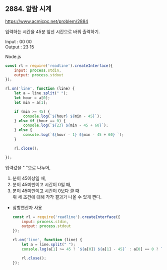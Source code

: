 ## **2884. 알람 시계**

https://www.acmicpc.net/problem/2884

입력하는 시간을 45분 앞선 시간으로 바꿔 출력하기.

Input : 00 00  
Output : 23 15

Node.js 
```js 
const rl = require('readline').createInterface({
    input: process.stdin,
    output: process.stdout
});

rl.on('line', function (line) {
    let a = line.split(" ");
    let hour = a[0];
    let min = a[1];

    if (min >= 45) {
        console.log(`${hour} ${min - 45}`);
    } else if (hour == 0) {
        console.log(`${23} ${min - 45 + 60}`);
    } else {
        console.log(`${hour - 1} ${min - 45 + 60} `);
    }

    rl.close();

});
```

입력값을 " "으로 나누어, 
1. 분이 45이상일 때, 
2. 분이 45미만이고 시간이 0일 때, 
3. 분이 45미만이고 시간이 0보다 클 때  
위 세 조건에 대해 각각 결과가 나올 수 있게 짠다.

- 삼항연산자 사용
    ```js
    const rl = require('readline').createInterface({
        input: process.stdin,
        output: process.stdout
    });

    rl.on('line', function (line) {
        let a = line.split(" ");
        console.log(a[1] >= 45 ? `${a[0]} ${a[1] - 45}` : a[0] == 0 ? `23 ${a[1] - 45 + 60}` : `${a[0] - 1} ${a[1] - 45 + 60}`);

        rl.close();
    });
    ```